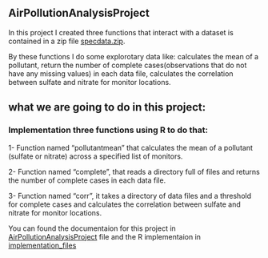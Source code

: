 ## AirPollutionAnalysisProject

In this project I created three functions that interact with a dataset is contained in a zip file [specdata.zip](https://github.com/DoaaElbanna/Data-Science-Projects/tree/master/02_AirPollutionAnalysisProject/Data_files).

By these functions I do some explorotary data like: calculates the mean of a pollutant, return the number of complete cases(observations that do not have any missing values) in each data file, calculates the correlation between sulfate and nitrate for monitor locations.

## what we are going to do in this project:

### Implementation three functions using R to do that:

1-  Function named “pollutantmean” that calculates the mean of a pollutant (sulfate or nitrate) across a specified list of monitors.

2-  Function named “complete”, that reads a directory full of files and returns the number of complete cases in each data file.

3- Function named “corr”, it takes a directory of data files and a threshold for complete cases and calculates the correlation between sulfate and nitrate for monitor locations.

You can found the documentaion for this project in [AirPollutionAnalysisProject](https://github.com/DoaaElbanna/Data-Science-Projects/blob/master/02_AirPollutionAnalysisProject/AirPollutionAnalysisProject.md) file and the R implementaion in [implementation_files](https://github.com/DoaaElbanna/Data-Science-Projects/tree/master/02_AirPollutionAnalysisProject/R-implementation)
